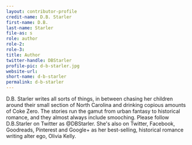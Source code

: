 ```yaml
---
layout: contributor-profile
credit-name: D.B. Starler
first-name: D.B.
last-name: Starler
file-as: s
role: author
role-2:
role-3:
title: Author
twitter-handle: DBStarler
profile-pic: d-b-starler.jpg
website-url:
short-name: d-b-starler
permalink: d-b-starler
---
```

D.B. Starler writes all sorts of things, in between chasing her children around their small section of North Carolina and drinking copious amounts of Coke Zero. The stories run the gamut from urban fantasy to historical romance, and they almost always include smooching.  Please follow D.B.Starler on Twitter as @DBStarler. She's also on Twitter, Facebook, Goodreads, Pinterest and Google+ as her best-selling, historical romance writing alter ego, Olivia Kelly.
